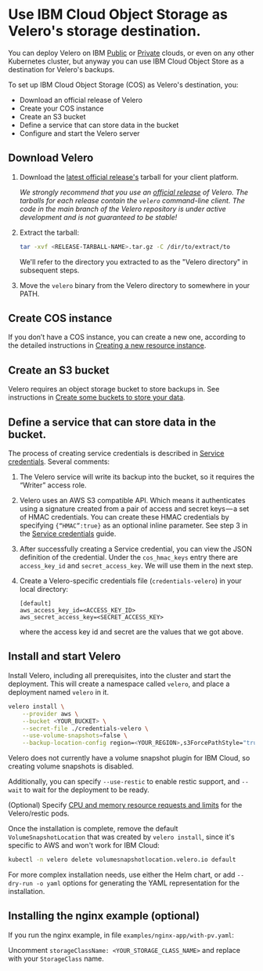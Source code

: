 # Use IBM Cloud Object Storage as Velero's storage destination.
You can deploy Velero on IBM [Public][5] or [Private][4] clouds, or even on any other Kubernetes cluster, but anyway you can use IBM Cloud Object Store as a destination for Velero's backups.

To set up IBM Cloud Object Storage (COS) as Velero's destination, you:

* Download an official release of Velero
* Create your COS instance
* Create an S3 bucket
* Define a service that can store data in the bucket
* Configure and start the Velero server

## Download Velero

1. Download the [latest official release's](https://github.com/vmware-tanzu/velero/releases) tarball for your client platform.

    _We strongly recommend that you use an [official release](https://github.com/vmware-tanzu/velero/releases) of
Velero. The tarballs for each release contain the `velero` command-line client. The code in the main branch
of the Velero repository is under active development and is not guaranteed to be stable!_

1. Extract the tarball:

    ```bash
    tar -xvf <RELEASE-TARBALL-NAME>.tar.gz -C /dir/to/extract/to
    ```

    We'll refer to the directory you extracted to as the "Velero directory" in subsequent steps.

1. Move the `velero` binary from the Velero directory to somewhere in your PATH.

## Create COS instance
If you don’t have a COS instance, you can create a new one, according to the detailed instructions in [Creating a new resource instance][1].

## Create an S3 bucket
Velero requires an object storage bucket to store backups in. See instructions in [Create some buckets to store your data][2].

## Define a service that can store data in the bucket.
The process of creating service credentials is described in [Service credentials][3].
Several comments:

1. The Velero service will write its backup into the bucket, so it requires the “Writer” access role.

2. Velero uses an AWS S3 compatible API. Which means it authenticates using a signature created from a pair of access and secret keys — a set of HMAC credentials. You can create these HMAC credentials by specifying `{“HMAC”:true}` as an optional inline parameter. See step 3 in the [Service credentials][3] guide.

3. After successfully creating a Service credential, you can view the JSON definition of the credential. Under the `cos_hmac_keys` entry there are `access_key_id` and `secret_access_key`. We will use them in the next step.

4. Create a Velero-specific credentials file (`credentials-velero`) in your local directory:

    ```
    [default]
    aws_access_key_id=<ACCESS_KEY_ID>
    aws_secret_access_key=<SECRET_ACCESS_KEY>
    ```

    where the access key id and secret are the values that we got above.

## Install and start Velero

Install Velero, including all prerequisites, into the cluster and start the deployment. This will create a namespace called `velero`, and place a deployment named `velero` in it.

```bash
velero install \
    --provider aws \
    --bucket <YOUR_BUCKET> \
    --secret-file ./credentials-velero \
    --use-volume-snapshots=false \
    --backup-location-config region=<YOUR_REGION>,s3ForcePathStyle="true",s3Url=<YOUR_URL_ACCESS_POINT>
```

Velero does not currently have a volume snapshot plugin for IBM Cloud, so creating volume snapshots is disabled.

Additionally, you can specify `--use-restic` to enable restic support, and `--wait` to wait for the deployment to be ready.

(Optional) Specify [CPU and memory resource requests and limits][15] for the Velero/restic pods.

Once the installation is complete, remove the default `VolumeSnapshotLocation` that was created by `velero install`, since it's specific to AWS and won't work for IBM Cloud:

```bash
kubectl -n velero delete volumesnapshotlocation.velero.io default
```

For more complex installation needs, use either the Helm chart, or add `--dry-run -o yaml` options for generating the YAML representation for the installation.

## Installing the nginx example (optional)

If you run the nginx example, in file `examples/nginx-app/with-pv.yaml`:

Uncomment `storageClassName: <YOUR_STORAGE_CLASS_NAME>` and replace with your `StorageClass` name.

[0]: namespace.md
[1]: https://console.bluemix.net/docs/services/cloud-object-storage/basics/order-storage.html#creating-a-new-resource-instance
[2]: https://console.bluemix.net/docs/services/cloud-object-storage/getting-started.html#create-buckets
[3]: https://console.bluemix.net/docs/services/cloud-object-storage/iam/service-credentials.html#service-credentials
[4]: https://www.ibm.com/support/knowledgecenter/SSBS6K_2.1.0/kc_welcome_containers.html
[5]: https://console.bluemix.net/docs/containers/container_index.html#container_index
[6]: api-types/backupstoragelocation.md#aws
[14]: http://docs.aws.amazon.com/IAM/latest/UserGuide/introduction.html
[15]: install-overview.md#velero-resource-requirements
